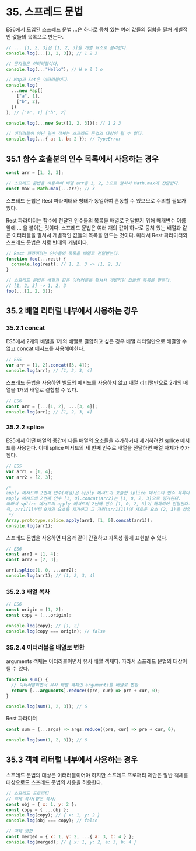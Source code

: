 # 35. 스프레드 문법

ES6에서 도입된 스프레드 문법 …은 하나로 뭉쳐 있는 여러 값들의 집합을 펼쳐 개별적인 값들의 목록으로 만든다.

```jsx
// ... [1, 2, 3]은 [1, 2, 3]을 개별 요소로 분리한다.
console.log(...[1, 2, 3]); // 1 2 3

// 문자열은 이터러블이다.
console.log(..."Hello"); // H e l l o

// Map과 Set은 이터러블이다.
console.log(
  ...new Map([
    ["a", 1],
    ["b", 2],
  ])
); // ['a', 1] ['b', 2]

console.log(...new Set([1, 2, 3])); // 1 2 3

// 이터러블이 아닌 일반 객체는 스프레드 문법의 대상이 될 수 없다.
console.log(...{ a: 1, b: 2 }); // TypeError
```

## 35.1 함수 호출분의 인수 목록에서 사용하는 경우

```jsx
const arr = [1, 2, 3];

// 스프레드 문법을 사용하여 배열 arr을 1, 2, 3으로 펼쳐서 Math.max에 전달한다.
const max = Math.max(...arr); // 3
```

스프레드 문법은 Rest 파라미터와 형태가 동일하여 혼동할 수 있으므로 주의할 필요가 있다.

Rest 파라미터는 함수에 전달된 인수들의 목록을 배열로 전달받기 위해 매개변수 이름 앞에 … 을 붙이는 것이다. 스프레드 문법은 여러 개의 값이 하나로 뭉쳐 있는 배열과 같은 이터러블을 펼쳐서 개별적인 값들의 목록을 만드는 것이다. 따라서 Rest 파라미터와 스프레드 문법은 서로 반대의 개념이다.

```jsx
// Rest 파라미터는 인수들의 목록을 배열로 전달받는다.
function foo(...rest) {
  console.log(rest); // 1, 2, 3 -> [1, 2, 3]
}

// 스프레드 문법은 배열과 같은 이터러블을 펼쳐서 개별적인 값들의 목록을 만든다.
// [1, 2, 3] -> 1, 2, 3
foo(...[1, 2, 3]);
```

## 35.2 배열 리터럴 내부에서 사용하는 경우

### 35.2.1 concat

ES5에서 2개의 배열을 1개의 배열로 결합하고 싶은 경우 배열 리터럴만으로 해결할 수 없고 concat 메서드를 사용해야한다.

```jsx
// ES5
var arr = [1, 2].concat([3, 4]);
console.log(arr); // [1, 2, 3, 4]
```

스프레드 문법을 사용하면 별도의 메서드를 사용하지 않고 배열 리터럴만으로 2개의 배열을 1개의 배열로 결합할 수 있다.

```jsx
// ES6
const arr = [...[1, 2], ...[3, 4]];
console.log(arr); // [1, 2, 3, 4]
```

### 35.2.2 splice

ES5에서 어떤 배열의 중간에 다른 배열의 요소들을 추가하거나 제거하려면 splice 메서드를 사용한다. 이때 splice 메서드의 세 번째 인수로 배열을 전달하면 배열 자체가 추가된다.

```jsx
// ES5
var arr1 = [1, 4];
var arr2 = [2, 3];

/*
apply 메서드의 2번째 인수(배열)은 apply 메서드가 호출한 splice 메서드의 인수 목록이다.
apply 메서드의 2번째 인수 [1, 0].concat(arr2)는 [1, 0, 2, 3]으로 평가된다.
따라서 splice 메서드의 apply 메서드의 2번째 인수 [1, 0, 2, 3]이 해체되어 전달된다.
즉, arr1[1]부터 0개의 요소를 제거하고 그 자리(arr1[1])에 새로운 요소 (2, 3)을 삽입한다.
 */
Array.prototype.splice.apply(arr1, [1, 0].concat(arr1));
console.log(arr1);
```

스프레드 문법을 사용하면 다음과 같이 간결하고 가독성 좋게 표현할 수 있다.

```jsx
// ES6
const arr1 = [1, 4];
const arr2 = [2, 3];

arr1.splice(1, 0, ...arr2);
console.log(arr1); // [1, 2, 3, 4]
```

### 35.2.3 배열 복사

```jsx
// ES6
const origin = [1, 2];
const copy = [...origin];

console.log(copy); // [1, 2]
console.log(copy === origin); // false
```

### 35.2.4 이터러블을 배열로 변환

arguments 객체는 이터러블이면서 유사 배열 객체다. 따라서 스프레드 문법의 대상이 될 수 있다.

```jsx
function sum() {
  // 이터러블이면서 유사 배열 객체인 arguments를 배열로 변환
  return [...arguments].reduce((pre, cur) => pre + cur, 0);
}

console.log(sum(1, 2, 3)); // 6
```

Rest 파라미터

```jsx
const sum = (...args) => args.reduce((pre, cur) => pre + cur, 0);

console.log(sum(1, 2, 3)); // 6
```

## 35.3 객체 리터럴 내부에서 사용하는 경우

스프레드 문법의 대상은 이터러블이어야 하지만 스프레드 프로퍼티 제안은 일반 객체를 대상으로도 스프레드 문법의 사용을 허용한다.

```jsx
// 스프레드 프로퍼티
// 객체 복사(얕은 복사)
const obj = { x: 1, y: 2 };
const copy = { ...obj };
console.log(copy); // { x: 1, y: 2 }
console.log(obj === copy); // false

// 객체 병합
const merged = { x: 1, y: 2, ...{ a: 3, b: 4 } };
console.log(merged); // { x: 1, y: 2, a: 3, b: 4 }
```